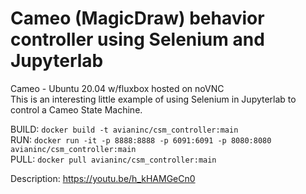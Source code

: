 # Cameo (MagicDraw) behavior controller using Selenium and Jupyterlab
Cameo - Ubuntu 20.04 w/fluxbox hosted on noVNC <br>
This is an interesting little example of using Selenium in Jupyterlab to control a Cameo State Machine.


BUILD: `docker build -t avianinc/csm_controller:main` <br>
RUN: `docker run -it -p 8888:8888 -p 6091:6091 -p 8080:8080 avianinc/csm_controller:main` <br>
PULL: `docker pull avianinc/csm_controller:main`

Description: https://youtu.be/h_kHAMGeCn0
